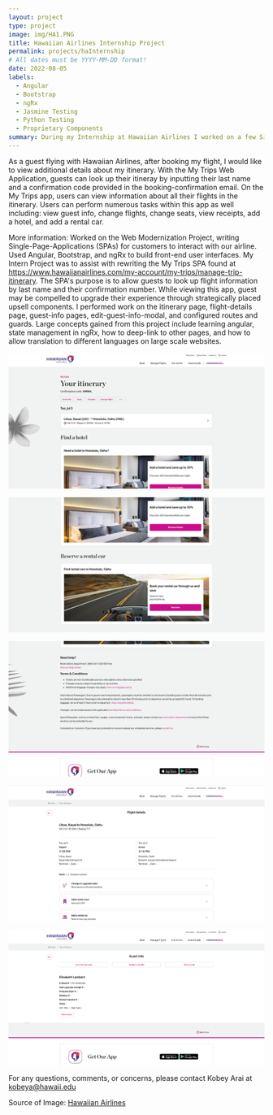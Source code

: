 ```yaml
---
layout: project
type: project
image: img/HA1.PNG
title: Hawaiian Airlines Internship Project
permalink: projects/haInternship
# All dates must be YYYY-MM-DD format!
date: 2022-08-05
labels:
  - Angular
  - Bootstrap
  - ngRx
  - Jasmine Testing
  - Python Testing
  - Proprietary Components
summary: During my Internship at Hawaiian Airlines I worked on a few Single Page Applications, mostly working on the My Trips app on the Hawaiian Airlines Website. 
---
```


As a guest flying with Hawaiian Airlines, after booking my flight, I would like to view additional details about my itinerary. With the My Trips Web Application, guests can look up their itineray by inputting their last name and a confirmation code provided in the booking-confirmation email. On the My Trips app, users can view information about all their flights in the itinerary. Users can perform numerous tasks within this app as well including: view guest info, change flights, change seats, view receipts, add a hotel, and add a rental car. 

More information: Worked on the Web Modernization Project, writing Single-Page-Applications (SPAs) for customers to interact with our airline. Used Angular, Bootstrap, and ngRx to build front-end user interfaces. My Intern Project was to assist with rewriting the My Trips SPA found at https://www.hawaiianairlines.com/my-account/my-trips/manage-trip-itinerary. The SPA's purpose is to allow guests to look up  flight information by last name and their confirmation number. While viewing this app, guest may be compelled to upgrade their experience through strategically placed upsell components. I performed work on the itinerary page, flight-details page, guest-info pages, edit-guest-info-modal, and configured routes and guards. Large concepts gained from this project include learning angular, state management in ngRx, how to deep-link to other pages, and how to allow translation to different languages on large scale websites. <br>

<img class="ui rounded image" src="../img/HA1.PNG"><br>

<img class="ui rounded image" src="../img/HA2.PNG"><br>

<img class="ui rounded image" src="../img/HA3.PNG"><br>

<img class="ui rounded image" src="../img/HA4.PNG"><br>

<img class="ui rounded image" src="../img/HA5.PNG"><br>

For any questions, comments, or concerns, please contact Kobey Arai at kobeya@hawaii.edu
 
Source of Image: <a href="https://hawaiianairlines.com">Hawaiian Airlines</a>
